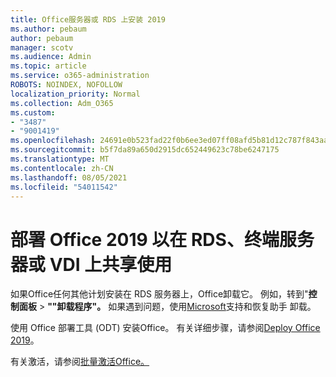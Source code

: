 ```yaml
---
title: Office服务器或 RDS 上安装 2019
ms.author: pebaum
author: pebaum
manager: scotv
ms.audience: Admin
ms.topic: article
ms.service: o365-administration
ROBOTS: NOINDEX, NOFOLLOW
localization_priority: Normal
ms.collection: Adm_O365
ms.custom:
- "3487"
- "9001419"
ms.openlocfilehash: 24691e0b523fad22f0b6ee3ed07ff08afd5b81d12c787f843aa94c5b6835915b
ms.sourcegitcommit: b5f7da89a650d2915dc652449623c78be6247175
ms.translationtype: MT
ms.contentlocale: zh-CN
ms.lasthandoff: 08/05/2021
ms.locfileid: "54011542"
---
```

# <a name="deploying-office-2019-for-shared-use-on-rds-terminal-server-or-vdi"></a>部署 Office 2019 以在 RDS、终端服务器或 VDI 上共享使用

如果Office任何其他计划安装在 RDS 服务器上，Office卸载它。 例如，转到"**控制面板**  >  **""卸载程序"。** 如果遇到问题，使用[Microsoft](https://aka.ms/SARA-OfficeUninstall-Alchemy)支持和恢复助手 卸载。 

使用 Office 部署工具 (ODT) 安装Office。 有关详细步骤，请参阅[Deploy Office 2019](https://docs.microsoft.com/deployoffice/office2019/deploy)。

有关激活，请参阅[批量激活Office。](https://docs.microsoft.com/deployoffice/vlactivation/plan-volume-activation-of-office)